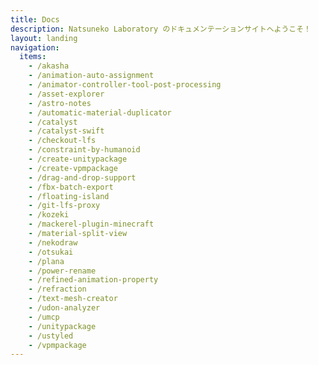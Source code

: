 ```yaml
---
title: Docs
description: Natsuneko Laboratory のドキュメンテーションサイトへようこそ！
layout: landing
navigation:
  items:
    - /akasha
    - /animation-auto-assignment
    - /animator-controller-tool-post-processing
    - /asset-explorer
    - /astro-notes
    - /automatic-material-duplicator
    - /catalyst
    - /catalyst-swift
    - /checkout-lfs
    - /constraint-by-humanoid
    - /create-unitypackage
    - /create-vpmpackage
    - /drag-and-drop-support
    - /fbx-batch-export
    - /floating-island
    - /git-lfs-proxy
    - /kozeki
    - /mackerel-plugin-minecraft
    - /material-split-view
    - /nekodraw
    - /otsukai
    - /plana
    - /power-rename
    - /refined-animation-property
    - /refraction
    - /text-mesh-creator
    - /udon-analyzer
    - /umcp
    - /unitypackage
    - /ustyled
    - /vpmpackage
---
```

